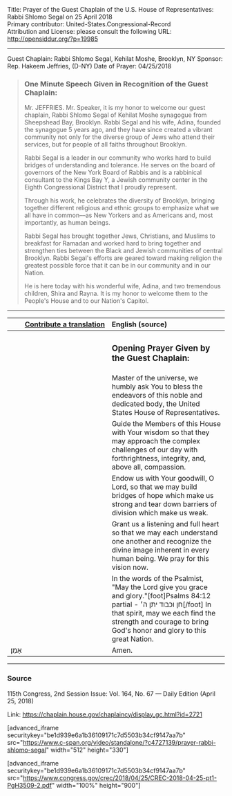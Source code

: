 <html>
<head></head>
<body>
Title: Prayer of the Guest Chaplain of the U.S. House of Representatives: Rabbi Shlomo Segal on 25 April 2018<br />
Primary contributor: United-States.Congressional-Record<br />
Attribution and License: please consult the following URL: <a href="http://opensiddur.org/?p=19985">http://opensiddur.org/?p=19985</a>
<p />
<hr />

Guest Chaplain: Rabbi Shlomo Segal, Kehilat Moshe, Brooklyn, NY
Sponsor: Rep. Hakeem Jeffries, (D-NY)
Date of Prayer: 04/25/2018

<blockquote>
<h3>One Minute Speech Given in Recognition of the Guest Chaplain:</h3>

Mr. JEFFRIES. Mr. Speaker, it is my honor to welcome our guest chaplain, Rabbi Shlomo Segal of Kehilat Moshe synagogue from Sheepshead Bay, Brooklyn. Rabbi Segal and his wife, Adina, founded the synagogue 5 years ago, and they have since created a vibrant community not only for the diverse group of Jews who attend their services, but for people of all faiths throughout Brooklyn.

Rabbi Segal is a leader in our community who works hard to build bridges of understanding and tolerance. He serves on the board of governors of the New York Board of Rabbis and is a rabbinical consultant to the Kings Bay Y, a Jewish community center in the Eighth Congressional District that I proudly represent.

Through his work, he celebrates the diversity of Brooklyn, bringing together different religious and ethnic groups to emphasize what we all have in common––as New Yorkers and as Americans and, most importantly, as human beings.

Rabbi Segal has brought together Jews, Christians, and Muslims to breakfast for Ramadan and worked hard to bring together and strengthen ties between the Black and Jewish communities of central Brooklyn. Rabbi Segal's efforts are geared toward making religion the greatest possible force that it can be in our community and in our Nation.

He is here today with his wonderful wife, Adina, and two tremendous children, Shira and Rayna. It is my honor to welcome them to the People's House and to our Nation's Capitol.
</blockquote>

<hr />

<table style="margin-left: auto;margin-right: auto;" class="draggable">
<thead><tr><th id="x" style="text-align: right;"><a href="/contributing/upload/">Contribute a translation</a></th><th style="text-align: left;">English (source)</th></tr></thead>
<tbody>
<tr><td style="vertical-align:top;" width="46%">
<div class="liturgy"><span lang="he">

</span></div></td>
 
<td style="vertical-align:top;" width="53%">
<div class="english">
<h3>Opening Prayer Given by the Guest Chaplain:</h3>
</div></td></tr>


<tr><td style="vertical-align:top;" width="46%">
<div class="liturgy"><span lang="he">

</span></div></td>
 
<td style="vertical-align:top;" width="53%">
<div class="english">
Master of the universe, 
we humbly ask You to bless the endeavors of this noble and dedicated body, 
the United States House of Representatives. 
</div></td></tr>


<tr><td style="vertical-align:top;" width="46%">
<div class="liturgy"><span lang="he">

</span></div></td>
 
<td style="vertical-align:top;" width="53%">
<div class="english">
Guide the Members of this House with Your wisdom 
so that they may approach the complex challenges of our day 
with forthrightness, integrity, and, above all, compassion.
</div></td></tr>


<tr><td style="vertical-align:top;" width="46%">
<div class="liturgy"><span lang="he">

</span></div></td>
 
<td style="vertical-align:top;" width="53%">
<div class="english">
Endow us with Your goodwill, O Lord, 
so that we may build bridges of hope which make us strong 
and tear down barriers of division which make us weak. 
</div></td></tr>


<tr><td style="vertical-align:top;" width="46%">
<div class="liturgy"><span lang="he">

</span></div></td>
 
<td style="vertical-align:top;" width="53%">
<div class="english">
Grant us a listening and full heart 
so that we may each understand one another 
and recognize the divine image inherent in every human being. 
We pray for this vision now.
</div></td></tr>


<tr><td style="vertical-align:top;" width="46%">
<div class="liturgy"><span lang="he">

</span></div></td>
 
<td style="vertical-align:top;" width="53%">
<div class="english">
In the words of the Psalmist, 
"May the Lord give you grace and glory."[foot]Psalms 84:12 partial - חן וכבוד יתן ה׳[/foot] 
In that spirit, may we each find the strength and courage 
to bring God's honor and glory to this great Nation. 
</div></td></tr>


<tr><td style="vertical-align:top;" width="46%">
<div class="liturgy"><span lang="he">
אָמֵן׃
</span></div></td>
 
<td style="vertical-align:top;" width="53%">
<div class="english">
Amen.
</div></td></tr>
</tbody></table>

<hr />

<h3>Source</h3>

115th Congress, 2nd Session
Issue: Vol. 164, No. 67 — Daily Edition (April 25, 2018)

Link: <a href="https://chaplain.house.gov/chaplaincy/display_gc.html?id=2721">https://chaplain.house.gov/chaplaincy/display_gc.html?id=2721</a>

[advanced_iframe securitykey="be1d939e6a1b36109171c7d5503b34cf9147aa7b" src="https://www.c-span.org/video/standalone/?c4727139/prayer-rabbi-shlomo-segal" width="512" height="330"]

[advanced_iframe securitykey="be1d939e6a1b36109171c7d5503b34cf9147aa7b" src="https://www.congress.gov/crec/2018/04/25/CREC-2018-04-25-pt1-PgH3509-2.pdf" width="100%" height="900"]
</body>
</html>